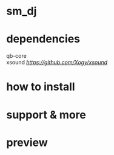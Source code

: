 <h1>sm_dj</h1>

<h1>dependencies</h1>

qb-core <br>
xsound <i>https://github.com/Xogy/xsound</i>

<h1>how to install</h1>

<h1>support & more</h1>

<h1>preview</h1>
